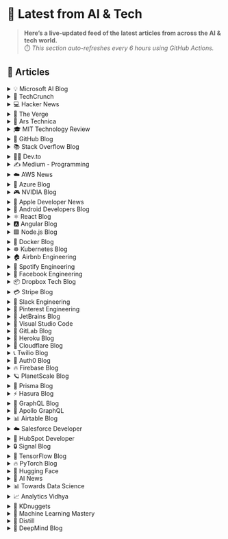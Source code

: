 # 📰 Latest from AI & Tech  

> **Here’s a live-updated feed of the latest articles from across the AI & tech world.**  
> ⏱️ *This section auto-refreshes every 6 hours using GitHub Actions.*

## 📰 Articles
<!-- BLOG-POST-LIST:START -->

<details>
<summary>💡 Microsoft AI Blog</summary>

- [A conversation with Kevin Scott: What’s next in AI](https://blogs.microsoft.com/ai/a-conversation-with-kevin-scott-whats-next-in-ai/) (2022-12-06)
- [From Hot Wheels to handling content: How brands are using Microsoft AI to be more productive and imaginative](https://blogs.microsoft.com/ai/from-hot-wheels-to-handling-content-how-brands-are-using-microsoft-ai-to-be-more-productive-and-imaginative/) (2022-10-12)
- [Microsoft open sources its ‘farm of the future’ toolkit](https://blogs.microsoft.com/ai/microsoft-open-sources-its-farm-of-the-future-toolkit/) (2022-10-06)
- [How data and AI will transform contact centres for financial services](https://cloudblogs.microsoft.com/industry-blog/en-gb/financial-services/2022/07/25/how-data-and-ai-will-transform-contact-centres-for-financial-services/) (2022-07-25)
- [AI-equipped drones study dolphins on the edge of extinction](https://news.microsoft.com/apac/features/ai-drones-dolphins-maui63/) (2022-07-21)

</details>

<details>
<summary>🚀 TechCrunch</summary>

- [Netflix goes ‘all in’ on generative AI as entertainment industry remains divided](https://techcrunch.com/2025/10/21/netflix-goes-all-in-on-generative-ai-as-entertainment-industry-remains-divided/) (2025-10-21)
- [Open source agentic startup LangChain hits $1.25B valuation](https://techcrunch.com/2025/10/21/open-source-agentic-startup-langchain-hits-1-25b-valuation/) (2025-10-21)
- [Sesame, the conversational AI startup from Oculus founders, raises $250M and launches beta](https://techcrunch.com/2025/10/21/sesame-the-conversational-ai-startup-from-oculus-founders-raises-250m-and-launches-beta/) (2025-10-21)
- [OpenAI’s new browser is a broadside shot at Google ](https://techcrunch.com/2025/10/21/openais-new-browser-is-a-broadside-shot-at-google/) (2025-10-21)
- [Sources: Multimodal AI startup Fal AI already raised at $4B+ valuation](https://techcrunch.com/2025/10/21/sources-multimodal-ai-startup-fal-ai-already-raised-at-4b-valuation/) (2025-10-21)

</details>

<details>
<summary>💻 Hacker News</summary>

- [Evaluating the Infinity Cache in AMD Strix Halo](https://chipsandcheese.com/p/evaluating-the-infinity-cache-in) (2025-10-22)
- [Show HN: AutoLearn Skills for self-improving agents](https://www.autolearn.dev) (2025-10-22)
- [OpenBSD 7.8](https://cdn.openbsd.org/pub/OpenBSD/7.8/ANNOUNCEMENT) (2025-10-22)
- [The Hidden Engineering of Niagara Falls](https://practical.engineering/blog/2025/10/21/the-hidden-engineering-of-niagara-falls) (2025-10-21)
- [rlsw – Raylib software OpenGL renderer in less than 5k LOC](https://github.com/raysan5/raylib/blob/master/src/external/rlsw.h) (2025-10-21)

</details>

<details>
<summary>📱 The Verge</summary>

- [Samsung Galaxy XR hands-on: It’s like a cheaper Apple Vision Pro and launches today](https://www.theverge.com/tech/802299/samsung-galaxy-xr-hands-on-price-release-date) (2025-10-22)
- [Here are the best Apple Watch deals available right now](https://www.theverge.com/21289209/best-apple-watch-deals) (2025-10-22)
- [Netflix is &#8216;judiciously&#8217; expanding into interactive experiences](https://www.theverge.com/news/803097/netflix-games-interactive-experiences-real-time-voting-q3-2025-earnings) (2025-10-21)
- [The iPhone 17’s selfie camera is to blame for delayed Project Indigo support](https://www.theverge.com/tech/803712/adobe-project-indigo-camera-app-iphone-17-support) (2025-10-21)
- [How Apple’s walled garden protects ICE](https://www.theverge.com/column/803693/ice-epic-games-apple-app-store) (2025-10-21)

</details>

<details>
<summary>🔬 Ars Technica</summary>

- [FDA slows down on drug reviews, approvals amid Trump admin chaos](https://arstechnica.com/health/2025/10/fda-slows-down-on-drug-reviews-approvals-amid-trump-admin-chaos/) (2025-10-21)
- [It’s troll vs. troll in Netflix’s Troll 2 trailer](https://arstechnica.com/culture/2025/10/troll-2-trailer-is-a-godzilla-inspired-monster-mash/) (2025-10-21)
- [Elon Musk just declared war on NASA’s acting administrator, apparently](https://arstechnica.com/space/2025/10/elon-musk-just-declared-war-on-nasas-acting-administrator-apparently/) (2025-10-21)
- [Upcoming iOS and macOS 26.1 update will let you fog up your Liquid Glass](https://arstechnica.com/gadgets/2025/10/new-ios-and-macos-betas-add-tinted-toggle-to-tone-down-liquid-glass/) (2025-10-21)
- [OpenAI looks for its “Google Chrome” moment with new Atlas web browser](https://arstechnica.com/ai/2025/10/openais-new-atlas-web-browser-wants-to-let-you-chat-with-a-page/) (2025-10-21)

</details>

<details>
<summary>🎓 MIT Technology Review</summary>

- [Engineering better care](https://www.technologyreview.com/2025/10/21/1124712/engineering-better-care/) (2025-10-21)
- [Infinite folds](https://www.technologyreview.com/2025/10/21/1124723/infinite-folds/) (2025-10-21)
- [25 years of research in space](https://www.technologyreview.com/2025/10/21/1124727/25-years-of-research-in-space/) (2025-10-21)
- [How Millie Dresselhaus paid it forward](https://www.technologyreview.com/2025/10/21/1124731/how-millie-dresselhaus-paid-it-forward/) (2025-10-21)
- [Navigating MIT](https://www.technologyreview.com/2025/10/21/1124743/navigating-mit/) (2025-10-21)

</details>

<details>
<summary>🐙 GitHub Blog</summary>

- [How to update community health files with AI](https://github.blog/ai-and-ml/github-copilot/how-to-update-community-health-files-with-ai/) (2025-10-21)
- [Inside the breach that broke the internet: The untold story of Log4Shell](https://github.blog/open-source/inside-the-breach-that-broke-the-internet-the-untold-story-of-log4shell/) (2025-10-20)
- [Accelerate developer productivity with these 9 open source AI and MCP projects](https://github.blog/open-source/accelerate-developer-productivity-with-these-9-open-source-ai-and-mcp-projects/) (2025-10-17)
- [How to navigate GitHub Universe (or any tech conference) if you’re an introvert](https://github.blog/news-insights/company-news/how-to-navigate-github-universe-or-any-tech-conference-if-youre-an-introvert/) (2025-10-16)
- [Copilot: Faster, smarter, and built for how you work now](https://github.blog/ai-and-ml/github-copilot/copilot-faster-smarter-and-built-for-how-you-work-now/) (2025-10-15)

</details>

<details>
<summary>📚 Stack Overflow Blog</summary>

- [Open source is giving you choices with your agent systems](https://stackoverflow.blog/2025/10/21/open-source-is-giving-you-choices-with-your-agent-systems/) (2025-10-21)
- [From multilingual semantic search to virtual assistants at Bosch Digital](https://stackoverflow.blog/2025/10/20/from-multilingual-semantic-search-to-virtual-assistants-at-bosch-digital/) (2025-10-20)
- [Why rent a cloud when you can build one?](https://stackoverflow.blog/2025/10/17/why-rent-a-cloud-when-you-can-build-one/) (2025-10-17)
- [Secure coding in JavaScript](https://stackoverflow.blog/2025/10/15/secure-coding-in-javascript/) (2025-10-15)
- [AI agents for your digital chores](https://stackoverflow.blog/2025/10/14/ai-agents-for-your-digital-chores/) (2025-10-14)

</details>

<details>
<summary>👨‍💻 Dev.to</summary>

- [New universal drivers for IoT Platform](https://dev.to/palo/new-universal-drivers-for-iot-platform-3fbe) (2025-10-22)
- [Build and push Docker images to Amazon ECR using Terraform](https://dev.to/ashraf-minhaj/build-and-push-docker-images-to-amazon-ecr-using-terraform-4m67) (2025-10-22)
- [#2 Lexical Scoping && Closure in JavaScript --](https://dev.to/mithukr/2-lexical-scoping-closure-in-javascript--48pa) (2025-10-22)
- [Translating Requirements into Test Plan & Strategy: My HNGi13 QA Journey](https://dev.to/amidat_sule_6ba4feb8bcbe2/translating-requirements-into-test-plan-strategy-my-hngi13-qa-journey-59hc) (2025-10-22)
- [Bryan Bros Golf: We Took Jason Day to a 1 Star Course](https://dev.to/youtube_golf/bryan-bros-golf-we-took-jason-day-to-a-1-star-course-235j) (2025-10-22)

</details>

<details>
<summary>✍️ Medium - Programming</summary>

- [Inline, Internal, External Farkları Nelerdir?](https://medium.com/@nursimamnc/inline-internal-external-farklar%C4%B1-nelerdir-7e0aa7db6838?source=rss------programming-5) (2025-10-22)
- [Hello World](https://medium.com/@tecvil/hello-world-173043bd26a1?source=rss------programming-5) (2025-10-22)
- [How Airlines Handle System Failures (And Why Your Startup Should Copy Them)](https://medium.com/@coders.stop/how-airlines-handle-system-failures-and-why-your-startup-should-copy-them-9acd37a10ada?source=rss------programming-5) (2025-10-22)
- [Tools, Tips, Tricks, and Console Magic: Debugging Angular Like a Pro](https://codebybilal.medium.com/tools-tips-tricks-and-console-magic-debugging-angular-like-a-pro-6e486332ef20?source=rss------programming-5) (2025-10-22)
- [Most AI Agents Are Flashy Demos That Never Scale](https://medium.com/@vadim.briliantov/most-ai-agents-are-flashy-demos-that-never-scale-ba126d5861b0?source=rss------programming-5) (2025-10-22)

</details>

<details>
<summary>☁️ AWS News</summary>

- [AWS Weekly Roundup: Kiro waitlist, EBS Volume Clones, EC2 Capacity Manager, and more (October 20, 2025)](https://aws.amazon.com/blogs/aws/aws-weekly-roundup-kiro-waitlist-ebs-volume-clones-ec2-capacity-manager-and-more-october-20-2025/) (2025-10-20)
- [Monitor, analyze, and manage capacity usage from a single interface with Amazon EC2 Capacity Manager](https://aws.amazon.com/blogs/aws/monitor-analyze-and-manage-capacity-usage-from-a-single-interface-with-amazon-ec2-capacity-manager/) (2025-10-16)
- [Introducing Amazon EBS Volume Clones: Create instant copies of your EBS volumes](https://aws.amazon.com/blogs/aws/introducing-amazon-ebs-volume-clones-create-instant-copies-of-your-ebs-volumes/) (2025-10-14)
- [AWS Transfer Family SFTP connectors now support VPC-based connectivity](https://aws.amazon.com/blogs/aws/aws-transfer-family-sftp-connectors-now-support-vpc-based-connectivity/) (2025-10-14)
- [AWS Weekly Roundup: Amazon Quick Suite, Amazon EC2, Amazon EKS, and more (October 13, 2025)](https://aws.amazon.com/blogs/aws/aws-weekly-roundup-amazon-quick-suite-amazon-ec2-amazon-eks-and-more-october-13-2025/) (2025-10-13)

</details>

<details>
<summary>🔵 Azure Blog</summary>

- [From queries to conversations: Unlock insights about your data using Azure Storage Discovery—now generally available](https://azure.microsoft.com/en-us/blog/from-queries-to-conversations-unlock-insights-about-your-data-using-azure-storage-discovery-now-generally-available/) (2025-10-16)
- [Sora 2 now available in Azure AI Foundry](https://azure.microsoft.com/en-us/blog/sora-2-now-available-in-azure-ai-foundry/) (2025-10-15)
- [Oracle Database@Azure offers new features, regions, and programs to unlock data and AI innovation](https://azure.microsoft.com/en-us/blog/oracle-databaseazure-offers-new-features-regions-and-programs-to-unlock-data-and-ai-innovation/) (2025-10-14)
- [Accelerating open-source infrastructure development for frontier AI at scale](https://azure.microsoft.com/en-us/blog/accelerating-open-source-infrastructure-development-for-frontier-ai-at-scale/) (2025-10-14)
- [FYAI: Why developers will lead AI transformation across the enterprise](https://www.microsoft.com/en-us/microsoft-cloud/blog/2025/10/13/fyai-why-developers-will-lead-ai-transformation-across-the-enterprise/) (2025-10-13)

</details>

<details>
<summary>🎮 NVIDIA Blog</summary>

- [UC Santa Cruz Maps Coastal Flooding With NVIDIA Accelerated Computing](https://blogs.nvidia.com/blog/uc-santa-cruz-maps-coastal-flooding/) (2025-10-21)
- [Open Source AI Week — How Developers and Contributors Are Advancing AI Innovation](https://blogs.nvidia.com/blog/open-source-ai-week/) (2025-10-21)
- [NVIDIA and Google Cloud Accelerate Enterprise AI and Industrial Digitalization](https://blogs.nvidia.com/blog/nvidia-google-cloud-enterprise-ai-industrial-digitalization/) (2025-10-20)
- [How AI Is Unlocking Level 4 Autonomous Driving](https://blogs.nvidia.com/blog/level-4-autonomous-driving-ai/) (2025-10-20)
- [The Engines of American-Made Intelligence: NVIDIA and TSMC Celebrate First NVIDIA Blackwell Wafer Produced in the US](https://blogs.nvidia.com/blog/tsmc-blackwell-manufacturing/) (2025-10-17)

</details>

<details>
<summary>🍎 Apple Developer News</summary>

- [New requirement for apps using Sign in with Apple for account creation](https://developer.apple.com/news/?id=j9zukcr6) (2025-10-09)
- [Updated Apple Developer Program License Agreement now available](https://developer.apple.com/news/?id=fnkpd51y) (2025-10-08)
- [New requirements for apps available in Texas](https://developer.apple.com/news/?id=btkirlj8) (2025-10-08)
- [Hello Developer: October 2025](https://developer.apple.com/news/?id=glqa1owr) (2025-10-07)
- [Upcoming Currency Change in Bulgaria](https://developer.apple.com/news/?id=rbfp3bpb) (2025-09-25)

</details>

<details>
<summary>🤖 Android Developers Blog</summary>

- [Dynamic App Links: Elevating your Android deep linking](https://android-developers.googleblog.com/2025/10/dynamic-app-links-elevating-your.html) (2025-10-20)
- [#WeArePlay: Meet the founder making breast cancer awareness simple and accessible](https://android-developers.googleblog.com/2025/10/weareplay-meet-founder-making-breast.html) (2025-10-16)
- [Beyond Single Features: Guaranteeing Feature Combinations With CameraX 1.5](https://android-developers.googleblog.com/2025/10/beyond-single-features-guaranteeing.html) (2025-10-15)
- [Boost user engagement with AI Image Generation](https://android-developers.googleblog.com/2025/10/boost-user-engagement-with-ai-image.html) (2025-10-13)
- [Jetpack WindowManager 1.5 is stable](https://android-developers.googleblog.com/2025/10/jetpack-windowmanager-15-is-stable.html) (2025-10-10)

</details>

<details>
<summary>⚛️ React Blog</summary>

- [React Labs: What We've Been Working On – June 2022](https://reactjs.org/blog/2022/06/15/react-labs-what-we-have-been-working-on-june-2022.html) (2022-06-15)
- [React v18.0](https://reactjs.org/blog/2022/03/29/react-v18.html) (2022-03-29)
- [How to Upgrade to React 18](https://reactjs.org/blog/2022/03/08/react-18-upgrade-guide.html) (2022-03-08)
- [React Conf 2021 Recap](https://reactjs.org/blog/2021/12/17/react-conf-2021-recap.html) (2021-12-17)
- [The Plan for React 18](https://reactjs.org/blog/2021/06/08/the-plan-for-react-18.html) (2021-06-08)

</details>

<details>
<summary>🅰️ Angular Blog</summary>

- [Angular support for generating apps in Google AI Studio is now available](https://blog.angular.dev/angular-support-for-generating-apps-in-google-ai-studio-is-now-available-3a3afde38f58?source=rss----447683c3d9a3---4) (2025-10-02)
- [Beyond the Horizon: How Angular is Embracing AI for Next-Gen Apps](https://blog.angular.dev/beyond-the-horizon-how-angular-is-embracing-ai-for-next-gen-apps-7a7ed706e1a3?source=rss----447683c3d9a3---4) (2025-09-16)
- [Angular Summer Update 2025](https://blog.angular.dev/angular-summer-update-2025-1987592a0b42?source=rss----447683c3d9a3---4) (2025-08-29)
- [The Angular Custom Profiling Track is now available](https://blog.angular.dev/the-angular-custom-profiling-track-is-now-available-0f9d8d36218a?source=rss----447683c3d9a3---4) (2025-07-02)
- [Announcing Angular v20](https://blog.angular.dev/announcing-angular-v20-b5c9c06cf301?source=rss----447683c3d9a3---4) (2025-05-28)

</details>

<details>
<summary>🟩 Node.js Blog</summary>

- [Node.js v22.21.0 (LTS)](https://nodejs.org/en/blog/release/v22.21.0) (2025-10-20)
- [Node.js v25.0.0 (Current)](https://nodejs.org/en/blog/release/v25.0.0) (2025-10-15)
- [Node.js v24.10.0 (Current)](https://nodejs.org/en/blog/release/v24.10.0) (2025-10-11)
- [Node.js v24.9.0 (Current)](https://nodejs.org/en/blog/release/v24.9.0) (2025-09-25)
- [Node.js v22.20.0 (LTS)](https://nodejs.org/en/blog/release/v22.20.0) (2025-09-24)

</details>

<details>
<summary>🐳 Docker Blog</summary>

- [Introducing a Richer ”docker model run” Experience](https://www.docker.com/blog/docker-model-run-prompt/) (2025-10-21)
- [Docker Model Runner Meets Open WebUI: A Simpler Way to Run Local AI Models](https://www.docker.com/blog/open-webui-docker-desktop-model-runner/) (2025-10-20)
- [How to add MCP Servers to OpenAI’s Codex with Docker MCP Toolkit](https://www.docker.com/blog/connect-codex-to-mcp-servers-mcp-toolkit/) (2025-10-17)
- [Why I Still Use jQuery](https://www.docker.com/blog/why-i-still-use-jquery-2025/) (2025-10-17)
- [Debug Docker Builds with Visual Studio Code](https://www.docker.com/blog/debug-docker-builds-with-visual-studio-code/) (2025-10-16)

</details>

<details>
<summary>☸️ Kubernetes Blog</summary>

- [7 Common Kubernetes Pitfalls (and How I Learned to Avoid Them)](https://kubernetes.io/blog/2025/10/20/seven-kubernetes-pitfalls-and-how-to-avoid/) (2025-10-20)
- [Spotlight on Policy Working Group](https://kubernetes.io/blog/2025/10/18/wg-policy-spotlight-2025/) (2025-10-18)
- [Introducing Headlamp Plugin for Karpenter - Scaling and Visibility](https://kubernetes.io/blog/2025/10/06/introducing-headlamp-plugin-for-karpenter/) (2025-10-06)
- [Announcing Changed Block Tracking API support (alpha)](https://kubernetes.io/blog/2025/09/25/csi-changed-block-tracking/) (2025-09-25)
- [Kubernetes v1.34: Pod Level Resources Graduated to Beta](https://kubernetes.io/blog/2025/09/22/kubernetes-v1-34-pod-level-resources/) (2025-09-22)

</details>

<details>
<summary>🏠 Airbnb Engineering</summary>

- [From Static Rate Limiting to Adaptive Traffic Management in Airbnb’s Key-Value Store](https://medium.com/airbnb-engineering/from-static-rate-limiting-to-adaptive-traffic-management-in-airbnbs-key-value-store-29362764e5c2?source=rss----53c7c27702d5---4) (2025-10-09)
- [Building a Next-Generation Key-Value Store at Airbnb](https://medium.com/airbnb-engineering/building-a-next-generation-key-value-store-at-airbnb-0de8465ba354?source=rss----53c7c27702d5---4) (2025-09-24)
- [Viaduct, Five Years On: Modernizing the Data-Oriented Service Mesh](https://medium.com/airbnb-engineering/viaduct-five-years-on-modernizing-the-data-oriented-service-mesh-e66397c9e9a9?source=rss----53c7c27702d5---4) (2025-09-17)
- [Taming Service-Oriented Architecture Using A Data-Oriented Service Mesh](https://medium.com/airbnb-engineering/taming-service-oriented-architecture-using-a-data-oriented-service-mesh-da771a841344?source=rss----53c7c27702d5---4) (2025-09-16)
- [Migrating Airbnb’s JVM Monorepo to Bazel](https://medium.com/airbnb-engineering/migrating-airbnbs-jvm-monorepo-to-bazel-33f90eda51ec?source=rss----53c7c27702d5---4) (2025-08-13)

</details>

<details>
<summary>🎵 Spotify Engineering</summary>

- [Beyond Winning: Spotify’s Experiments with Learning Framework](https://engineering.atspotify.com/2025/9/spotifys-experiments-with-learning-framework/) (2025-09-23)
- [Incident Report: Spotify Outage on April 16, 2025](https://engineering.atspotify.com/2025/5/incident-report-spotify-outage-on-april-16-2025/) (2025-05-09)
- [Celebrating Five Years of Backstage: From Open Source Project to Enterprise Business](https://engineering.atspotify.com/2025/4/celebrating-five-years-of-backstage/) (2025-04-23)
- [A Behind-the-Scenes Look at How We Release the Spotify App (Part 1)](https://engineering.atspotify.com/2025/4/how-we-release-the-spotify-app-part-1/) (2025-04-17)
- [An Insider’s Tips for Taking the Certified Backstage Associate (CBA) Exam](https://engineering.atspotify.com/2025/3/certified-backstage-associate-exam-tips/) (2025-03-25)

</details>

<details>
<summary>👥 Facebook Engineering</summary>

- [Disaggregated Scheduled Fabric: Scaling Meta’s AI Journey](https://engineering.fb.com/2025/10/20/data-center-engineering/disaggregated-scheduled-fabric-scaling-metas-ai-journey/) (2025-10-20)
- [Scaling LLM Inference: Innovations in Tensor Parallelism, Context Parallelism, and Expert Parallelism](https://engineering.fb.com/2025/10/17/ai-research/scaling-llm-inference-innovations-tensor-parallelism-context-parallelism-expert-parallelism/) (2025-10-17)
- [Branching in a Sapling Monorepo](https://engineering.fb.com/2025/10/16/developer-tools/branching-in-a-sapling-monorepo/) (2025-10-16)
- [10X Backbone: How Meta Is Scaling Backbone Connectivity for AI](https://engineering.fb.com/2025/10/16/data-center-engineering/10x-backbone-how-meta-is-scaling-backbone-connectivity-for-ai/) (2025-10-16)
- [Design for Sustainability: New Design Principles for Reducing IT Hardware Emissions](https://engineering.fb.com/2025/10/14/data-center-engineering/design-for-sustainability-new-design-principles-for-reducing-it-hardware-emissions/) (2025-10-14)

</details>

<details>
<summary>📦 Dropbox Tech Blog</summary>

- [A practical blueprint for evaluating conversational AI at scale](https://dropbox.tech/machine-learning/practical-blueprint-evaluating-conversational-ai-at-scale-dash) (2025-10-02)
- [Hack Week 2025: How these engineers liquid-cooled a GPU server](https://dropbox.tech/culture/hack-week-2025-liquid-cooling-gpu-server) (2025-08-27)
- [Driving AI adoption at Dropbox: a conversation with CTO Ali Dasdan](https://dropbox.tech/culture/ai-adoption-productivity-dropbox-cto-ali-dasdan) (2025-08-19)
- [Making file encryption fast and secure for teams with advanced key management](https://dropbox.tech/security/file-encryption-teams-advanced-key-management) (2025-07-10)
- [Seventh-generation server hardware at Dropbox: our most efficient and capable architecture yet](https://dropbox.tech/infrastructure/seventh-generation-server-hardware) (2025-07-02)

</details>

<details>
<summary>💳 Stripe Blog</summary>

- [Introducing stablecoin payments for subscriptions](https://stripe.com/blog/introducing-stablecoin-payments-for-subscriptions) (2025-10-14)
- [Introducing our agentic commerce solutions](https://stripe.com/blog/introducing-our-agentic-commerce-solutions) (2025-10-07)
- [Introducing Open Issuance from Bridge: A new platform to launch your own stablecoin](https://stripe.com/blog/introducing-open-issuance-from-bridge) (2025-09-30)
- [All our product updates from Stripe Tour New York](https://stripe.com/blog/all-our-product-updates-from-stripe-tour-new-york) (2025-09-30)
- [Developing an open standard for agentic commerce](https://stripe.com/blog/developing-an-open-standard-for-agentic-commerce) (2025-09-29)

</details>

<details>
<summary>💬 Slack Engineering</summary>

- [Deploy Safety: Reducing customer impact from change](https://slack.engineering/deploy-safety/) (2025-10-07)
- [Building Slack’s Anomaly Event Response](https://slack.engineering/building-slacks-anomaly-event-response/) (2025-09-04)
- [Optimizing Our E2E Pipeline](https://slack.engineering/speedup-e2e-testing/) (2025-04-14)
- [How we built enterprise search to be secure and private](https://slack.engineering/how-we-built-enterprise-search-to-be-secure-and-private/) (2025-03-07)
- [Automated Accessibility Testing at Slack](https://slack.engineering/automated-accessibility-testing-at-slack/) (2025-01-07)

</details>

<details>
<summary>📌 Pinterest Engineering</summary>

- [Identify User Journeys at Pinterest](https://medium.com/pinterest-engineering/identify-user-journeys-at-pinterest-b517f6275b42?source=rss-ef81ef829bcb------2) (2025-10-21)
- [Tracking Down Mysterious ML Training Stalls](https://medium.com/@Pinterest_Engineering/tracking-down-mysterious-ml-training-stalls-5290bb19be6d?source=rss-ef81ef829bcb------2) (2025-10-17)
- [Next Gen Data Processing at Massive Scale At Pinterest With Moka (Part 2 of 2)](https://medium.com/pinterest-engineering/next-gen-data-processing-at-massive-scale-at-pinterest-with-moka-part-2-of-2-d0210ded34e0?source=rss-ef81ef829bcb------2) (2025-09-10)
- [Developer Experience at Pinterest: The Journey to PinConsole](https://medium.com/pinterest-engineering/developer-experience-at-pinterest-the-journey-to-pinconsole-b34ac9e3bdd9?source=rss-ef81ef829bcb------2) (2025-08-22)
- [Debugging the One-in-a-Million Failure: Migrating Pinterest’s Search Infrastructure to Kubernetes](https://medium.com/pinterest-engineering/debugging-the-one-in-a-million-failure-migrating-pinterests-search-infrastructure-to-kubernetes-bef9af9dabf4?source=rss-ef81ef829bcb------2) (2025-07-16)

</details>

<details>
<summary>💎 JetBrains Blog</summary>

- [Coming to Rider 2025.3: ASP.NET and Database Issue Detection In The Monitoring Tool Window](https://blog.jetbrains.com/dotnet/2025/10/20/rider-2025-3-asp-dotnet-and-database-issue-monitoring/) (2025-10-20)
- [Computer Science Learning Curve: Insights from 18k Learners Worldwide](https://blog.jetbrains.com/research/2025/10/computer-science-learning-curve/) (2025-10-20)
- [Koog 0.5.0 Is Out: Smarter Tools, Persistent Agents, and Simplified Strategy Design](https://blog.jetbrains.com/ai/2025/10/koog-0-5-0-is-out-smarter-tools-persistent-agents-and-simplified-strategy-design/) (2025-10-17)
- [JetBrains Plugin Developer Conf 2025 Is Coming Up Soon!](https://blog.jetbrains.com/platform/2025/10/jetbrains-plugin-developer-conf-2025-is-coming-up-soon/) (2025-10-16)
- [The “10x” Commandments of Highly Effective Go](https://blog.jetbrains.com/go/2025/10/16/the-10x-commandments-of-highly-effective-go/) (2025-10-16)

</details>

<details>
<summary>📝 Visual Studio Code</summary>

- [September 2025 (version 1.105)](https://code.visualstudio.com/updates/v1_105) (2025-10-09)
- [Introducing auto model selection (preview)](https://code.visualstudio.com/blogs/2025/09/15/autoModelSelection) (2025-09-15)
- [August 2025 (version 1.104)](https://code.visualstudio.com/updates/v1_104) (2025-09-11)
- [VS Code Dev Days – Join an event near you to learn about AI-assisted development](https://code.visualstudio.com/blogs/2025/08/27/vscode-dev-days) (2025-08-26)
- [July 2025 (version 1.103)](https://code.visualstudio.com/updates/v1_103) (2025-08-07)

</details>

<details>
<summary>🦊 GitLab Blog</summary>

- [Delivering faster and smarter scans with Advanced SAST](https://about.gitlab.com/blog/delivering-faster-and-smarter-scans-with-advanced-sast/) (2025-10-21)
- [GitLab 18.5: Intelligence that moves software development forward](https://about.gitlab.com/blog/gitlab-18-5-intelligence-that-moves-software-development-forward/) (2025-10-21)
- [Claude Haiku 4.5 now available in GitLab Duo Agentic Chat](https://about.gitlab.com/blog/claude-haiku-4-5-now-available-in-gitlab-duo-agentic-chat/) (2025-10-20)
- [Variable and artifact sharing in GitLab parent-child pipelines](https://about.gitlab.com/blog/variable-and-artifact-sharing-in-gitlab-parent-child-pipelines/) (2025-10-16)
- [How we built a structured Streamlit Application Framework in Snowflake](https://about.gitlab.com/blog/how-we-built-a-structured-streamlit-application-framework-in-snowflake/) (2025-10-10)

</details>

<details>
<summary>💜 Heroku Blog</summary>

- [Heroku Introduces New Innovations to Expand the Capabilities of Every Salesforce Org](https://www.heroku.com/blog/new-innovations-expand-capabilities-every-salesforce-org/) (2025-10-14)
- [Introducing the Next Generation of Heroku Postgres – Unlocking Performance, Scale, and Zero-Friction Ops](https://www.heroku.com/blog/introducing-the-next-generation-of-heroku-postgres/) (2025-10-14)
- [Welcome to Heroku Vibes](https://www.heroku.com/blog/turn-ideas-into-apps-heroku-vibes-pilot/) (2025-10-08)
- [Heroku AI Studio is Your Workspace for Smarter, Faster AI Apps](https://www.heroku.com/blog/heroku-ai-studio-workspace-for-smarter-faster-ai-apps/) (2025-09-17)
- [Securing Salesforce Integrations with Heroku AppLink](https://www.heroku.com/blog/securing-salesforce-integrations-with-heroku-applink/) (2025-09-10)

</details>

<details>
<summary>🔶 Cloudflare Blog</summary>

- [A deep dive into BPF LPM trie performance and optimization](https://blog.cloudflare.com/a-deep-dive-into-bpf-lpm-trie-performance-and-optimization/) (2025-10-21)
- [Load Balancing Monitor Groups: Multi-Service Health Checks for Resilient Applications](https://blog.cloudflare.com/load-balancing-monitor-groups-multi-service-health-checks-for-resilient/) (2025-10-17)
- [Improving the trustworthiness of Javascript on the Web](https://blog.cloudflare.com/improving-the-trustworthiness-of-javascript-on-the-web/) (2025-10-16)
- [Unpacking Cloudflare Workers CPU Performance Benchmarks](https://blog.cloudflare.com/unpacking-cloudflare-workers-cpu-performance-benchmarks/) (2025-10-14)
- [Introducing REACT: Why We Built an Elite Incident Response Team](https://blog.cloudflare.com/introducing-react-why-we-built-an-elite-incident-response-team/) (2025-10-09)

</details>

<details>
<summary>📞 Twilio Blog</summary>

- [
Sending SMS Messages with Twilio and Zapier
](
https://www.twilio.com/en-us/blog/developers/tutorials/integrations/sending-sms-messages-with-twilio-and-zapier
) (2025-10-17)
- [
How to Manage Your Twilio Verify Safe List in Laravel
](
https://www.twilio.com/en-us/blog/developers/tutorials/manage-twilio-verify-safe-list-laravel
) (2025-10-17)
- [
Complete US Carrier Coverage for RCS with AT&T Integration
](
https://www.twilio.com/en-us/blog/products/RCS-ATT-Integration
) (2025-10-17)
- [
Take command of your customer data with the latest Twilio platform releases
](
https://www.twilio.com/en-us/blog/products/launches/trust-access-data-tools-1
) (2025-10-15)
- [
2025 Global Impact Week Recap
](
https://www.twilio.com/en-us/blog/company/inside-twilio/2025-global-impact-week-recap
) (2025-10-14)

</details>

<details>
<summary>🔐 Auth0 Blog</summary>

- [Social or Enterprise: Which Connection is Right?
](https://auth0.com/blog/deciding-between-social-enterprise-connection/) (2025-10-21)
- [Introducing CheckMate for Auth0: A New Auth0 Security Tool](https://auth0.com/blog/introducing-checkmate-for-auth0/) (2025-10-20)
- [Auth0 FGA Logging API: A Complete Audit Trail for Authorization](https://auth0.com/blog/auth0-fga-logging-api-a-complete-audit-trail-for-authorization/) (2025-10-17)
- [September 2025 in Auth0: Advanced Security Controls and Auth0 for AI Agents](https://auth0.com/blog/whats-new-september-2025-auth0/) (2025-10-16)
- [Understanding ReBAC and ABAC Through OpenFGA and Cedar](https://auth0.com/blog/rebac-abac-openfga-cedar/) (2025-10-15)

</details>

<details>
<summary>🔥 Firebase Blog</summary>

- [#FirebaserFriday: Frank van Puffelen](http://firebase.googleblog.com/2022/02/meet-firebaser-Puf.html) (2022-03-18)
- [How Firebase Performance Monitoring optimized app startup time](http://firebase.googleblog.com/2022/03/how-Firebase-Performance-Monitoring-optimized-app-startup-time.html) (2022-03-09)
- [Using Machine Learning to optimize mobile game experiences](http://firebase.googleblog.com/2022/02/custom-ondevice-machine-learning.html) (2022-02-15)
- [Accept Payments with Cloud Firestore and Google Pay](http://firebase.googleblog.com/2022/02/accept-payments-with-Cloud-Firestore-and-Google-Pay.html) (2022-02-11)
- [Everything you need to know about Remote Config’s latest personalization feature](http://firebase.googleblog.com/2022/01/remote-config-personalization-overview.html) (2022-01-26)

</details>

<details>
<summary>🪐 PlanetScale Blog</summary>

- [Benchmarking Postgres 17 vs 18](https://planetscale.com/blog/benchmarking-postgres-17-vs-18) (2025-10-14)
- [Larger than RAM Vector Indexes for Relational Databases](https://planetscale.com/blog/larger-than-ram-vector-indexes-for-relational-databases) (2025-10-01)
- [Partnering with Cloudflare to bring you the fastest globally distributed applications](https://planetscale.com/blog/partnering-with-cloudflare-fastest-applications) (2025-09-24)
- [Processes and Threads](https://planetscale.com/blog/processes-and-threads) (2025-09-24)
- [PlanetScale for Postgres is now GA](https://planetscale.com/blog/planetscale-for-postgres-is-generally-available) (2025-09-22)

</details>

<details>
<summary>🔷 Prisma Blog</summary>

- [Key takeaways from the Discover Data DX virtual event](https://www.prisma.io/blog/datadx-event-recap-z5Pcp6HzBz5m) (2023-12-13)
- [Prisma Accelerate now in General Availability](https://www.prisma.io/blog/accelerate-ga-release-I9cQM6bSf2g6) (2023-10-26)
- [Support for Serverless Database Drivers in Prisma ORM Is Now in Preview](https://www.prisma.io/blog/serverless-database-drivers-KML1ehXORxZV) (2023-10-06)
- [Launching the Data DX Manifesto: Shaping a new paradigm in data-driven development](https://www.prisma.io/blog/datadx-manifesto-ikgyqj170k8h) (2023-10-05)
- [SQLite on the Edge: Prisma Support for Turso is in Early Access](https://www.prisma.io/blog/prisma-turso-ea-support-rXGd_Tmy3UXX) (2023-09-28)

</details>

<details>
<summary>⚡ Hasura Blog</summary>

- [Data access layer: Unlocking the full potential of financial data](https://hasura.io/blog/data-access-layer-unlocking-the-full-potential-of-financial-data/) (2025-03-24)
- [Time-traveling through your data architecture: Using data agents to understand change](https://hasura.io/blog/time-traveling-through-your-data-architecture-using-data-agents-to-understand-change/) (2025-03-19)
- [Data products, data contracts: A new model for data management in financial services](https://hasura.io/blog/data-products-data-contracts-a-new-model-for-data-management-in-financial-services/) (2025-03-18)
- [How PromptQL achieves 100% accuracy for AI on enterprise data](https://hasura.io/blog/how-promptql-achieves-100-accuracy-for-ai-on-enterprise-data/) (2025-03-11)
- [Hasura: Powerful access control on MongoDB data](https://hasura.io/blog/hasura-powerful-access-control-on-mongodb-data/) (2025-03-05)

</details>

<details>
<summary>🔗 GraphQL Blog</summary>

- [GraphQL Locals 2025: Increasing Support](https://graphql.org/blog/2025-10-16-graphql-local-initiative-update) (2025-10-16)
- [Announcing the GraphQL AI Working Group](https://graphql.org/blog/2025-10-14-announcing-ai-wg) (2025-10-14)
- [Introducing the New GraphQL.org: A Decade of Evolution, Redesigned](https://graphql.org/blog/2025-09-08-announcing-graphqldotorg) (2025-09-08)
- [Announcing the September 2025 Edition of the GraphQL Specification](https://graphql.org/blog/2025-09-08-september-edition) (2025-09-08)
- [GraphQL: Supercharging AI](https://graphql.org/blog/2025-07-03-graphql-supercharging-ai) (2025-07-03)

</details>

<details>
<summary>🚀 Apollo GraphQL</summary>

- [Apollo MCP Server 1.0 is Generally Available](https://www.apollographql.com/blog/apollo-mcp-server-1-0-is-generally-available) (2025-10-07)
- [GraphOS Router APM Dashboard Templates for Datadog](https://www.apollographql.com/blog/graphos-router-apm-dashboard-templates-for-datadog) (2025-10-07)
- [Announcing Apollo iOS 2.0](https://www.apollographql.com/blog/announcing-apollo-ios-2-0) (2025-10-07)
- [GraphQL Summit 2025 Product Highlights: Building the future of AI and Apps](https://www.apollographql.com/blog/graphql-summit-2025-apollo-product-announcements) (2025-10-07)
- [Subgraph and Connector Insights: Empowering Developers Through Endpoint Observability](https://www.apollographql.com/blog/subgraph-and-connector-insights) (2025-10-07)

</details>

<details>
<summary>📊 Airtable Blog</summary>

- [Applications closing for the Airtable AI Incubator](https://blog.airtable.com/applications-closing-for-the-airtable-ai-incubator/) (2025-09-29)
- [Automate 5X more work at the same cost with Airtable AI](https://blog.airtable.com/airtable-ai-price-change/) (2025-05-14)
- [Airtable is now available in AWS Marketplace](https://blog.airtable.com/airtable-available-in-aws-marketplace/) (2024-11-12)
- [It’s time to change the way we build digital products. Introducing, ProductCentral.](https://blog.airtable.com/change-way-build-digital-products/) (2024-10-15)
- [New capabilities to unlock agility at scale](https://blog.airtable.com/launching-new-capabilities-for-the-enterprise/) (2024-09-26)

</details>

<details>
<summary>☁️ Salesforce Developer</summary>

- [Named Query API Simplifies Data Access for Agents and Apps](https://developer.salesforce.com/blogs/2025/10/named-query-api-simplifies-data-access-for-agents-and-apps.html) (2025-10-13)
- [Introducing Hybrid Reasoning with Agent Script](https://developer.salesforce.com/blogs/2025/10/introducing-hybrid-reasoning-with-agent-script.html) (2025-10-13)
- [Agentforce Vibesでイノベーションを推進 – エンタープライズ向けバイブコーディング](https://developer.salesforce.com/blogs/2025/10/agentforce-vibes%e3%81%a7%e3%82%a4%e3%83%8e%e3%83%99%e3%83%bc%e3%82%b7%e3%83%a7%e3%83%b3%e3%82%92%e6%8e%a8%e9%80%b2-%e3%82%a8%e3%83%b3%e3%82%bf%e3%83%bc%e3%83%97%e3%83%a9%e3%82%a4%e3%82%ba.html) (2025-10-09)
- [Salesforce Hosted MCP Servers Are in Beta Today](https://developer.salesforce.com/blogs/2025/10/salesforce-hosted-mcp-servers-are-in-beta-today.html) (2025-10-09)
- [Enhance Integration Security with mTLS for Salesforce and MuleSoft](https://developer.salesforce.com/blogs/2025/10/enhance-integration-security-with-mtls-for-salesforce-and-mulesoft.html) (2025-10-09)

</details>

<details>
<summary>🧡 HubSpot Developer</summary>

- [Optimizing Developer Docs in the Age of AI: Our Mintlify Migration Story](https://developers.hubspot.com/blog/optimizing-developer-docs-in-the-age-of-ai-our-mintlify-migration-story) (2025-10-09)
- [Navigating Serverless Functions on HubSpot’s New Developer Platform](https://developers.hubspot.com/blog/navigating-serverless-functions-on-hubspots-new-developer-platform) (2025-10-02)
- [Building Omnichannel Customer Connections at HubSpot: A Look Under the Hood](https://developers.hubspot.com/blog/building-omnichannel-customer-connections-at-hubspot) (2025-09-25)
- [From Legacy Apps to Platform Speed: Building with the New Developer Platform](https://developers.hubspot.com/blog/from-legacy-apps-to-platform-speed-building-with-developer-platform) (2025-09-23)
- [Navigating the Reimagined Marketplace for App Developers](https://developers.hubspot.com/blog/reimagined-marketplace-for-app-developers) (2025-09-03)

</details>

<details>
<summary>🔒 Signal Blog</summary>

- [Signal Protocol and Post-Quantum Ratchets](https://signal.org/blog/spqr/) (2025-10-02)
- [Introducing Signal Secure Backups](https://signal.org/blog/introducing-secure-backups/) (2025-09-08)
- [By Default, Signal Doesn't Recall](https://signal.org/blog/signal-doesnt-recall/) (2025-05-21)
- [A Synchronized Start for Linked Devices](https://signal.org/blog/a-synchronized-start-for-linked-devices/) (2025-01-27)
- [Improving Private Signal Calls: Call Links & More](https://signal.org/blog/call-links/) (2024-11-11)

</details>

<details>
<summary>🧠 TensorFlow Blog</summary>

- [What's new in TensorFlow 2.20](https://blog.tensorflow.org/2025/08/whats-new-in-tensorflow-2-20.html) (2025-08-19)
- [What's new in TensorFlow 2.19](https://blog.tensorflow.org/2025/03/whats-new-in-tensorflow-2-19.html) (2025-03-13)
- [Introducing Wake Vision: A High-Quality, Large-Scale Dataset for TinyML Computer Vision Applications](https://blog.tensorflow.org/2024/12/introducing-wake-vision-new-dataset-for-person-detection-in-tinyml.html) (2024-12-05)
- [MLSysBook.AI: Principles and Practices of Machine Learning Systems Engineering](https://blog.tensorflow.org/2024/11/mlsysbookai-principles-and-practices-of-machine-learning-systems-engineering.html) (2024-11-19)
- [What's new in TensorFlow 2.18](https://blog.tensorflow.org/2024/10/whats-new-in-tensorflow-218.html) (2024-10-28)

</details>

<details>
<summary>🔥 PyTorch Blog</summary>

- [Enabling vLLM V1 on AMD GPUs With Triton](https://pytorch.org/blog/enabling-vllm-v1-on-amd-gpus-with-triton/) (2025-10-21)
- [PyTorch 2.9 Release Blog](https://pytorch.org/blog/pytorch-2-9/) (2025-10-15)
- [SuperOffload: Unleashing the Power of Large-Scale LLM Training on Superchips](https://pytorch.org/blog/superoffload-unleashing-the-power-of-large-scale-llm-training-on-superchips/) (2025-10-09)
- [When Quantization Isn’t Enough: Why 2:4 Sparsity Matters](https://pytorch.org/blog/when-quantization-isnt-enough-why-24-sparsity-matters/) (2025-10-06)
- [TorchAO Quantized Models and Quantization Recipes Now Available on HuggingFace Hub](https://pytorch.org/blog/torchao-quantized-models-and-quantization-recipes-now-available-on-huggingface-hub/) (2025-09-19)

</details>

<details>
<summary>🤗 Hugging Face</summary>

- [Supercharge your OCR Pipelines with Open Models](https://huggingface.co/blog/ocr-open-models) (2025-10-21)
- [Unlock the power of images with AI Sheets](https://huggingface.co/blog/aisheets-unlock-images) (2025-10-21)
- [Google Cloud C4 Brings a 70% TCO improvement on GPT OSS with Intel and Hugging Face](https://huggingface.co/blog/gpt-oss-on-intel-xeon) (2025-10-16)
- [Get your VLM running in 3 simple steps on Intel CPUs](https://huggingface.co/blog/openvino-vlm) (2025-10-15)
- [SOTA OCR on-device with Core ML and dots.ocr](https://huggingface.co/blog/dots-ocr-ne) (2025-10-02)

</details>

<details>
<summary>🤖 AI News</summary>

- [How AI adoption is moving IT operations from reactive to proactive](https://www.artificialintelligence-news.com/news/how-ai-adoption-it-operations-reactive-to-proactive/) (2025-10-21)
- [Businesses still face the AI data challenge](https://www.artificialintelligence-news.com/news/businesses-still-face-the-ai-data-challenge/) (2025-10-21)
- [How accounting firms are using AI agents to reclaim time and trust](https://www.artificialintelligence-news.com/news/finance-ai-reclaiming-time-trust-with-openai-chatgpt/) (2025-10-21)
- [China’s generative AI user base doubles to 515 million in six months](https://www.artificialintelligence-news.com/news/china-ai-adoption-doubles-515-million-users/) (2025-10-21)
- [Arm provides edge AI platform to startups via flexible access](https://www.artificialintelligence-news.com/news/arm-provides-edge-ai-platform-startups-flexible-access/) (2025-10-20)

</details>

<details>
<summary>📊 Towards Data Science</summary>

- [Scaling Recommender Transformers to a Billion Parameters](https://towardsdatascience.com/scaling-recommender-transformers-to-a-billion-parameters/) (2025-10-21)
- [Is RAG Dead? The Rise of Context Engineering and Semantic Layers for Agentic AI](https://towardsdatascience.com/beyond-rag/) (2025-10-21)
- [Hidden Gems in NumPy: 7 Functions Every Data Scientist Should Know](https://towardsdatascience.com/hidden-gems-in-numpy-7-functions-every-data-scientist-should-know/) (2025-10-21)
- [Implementing the Fourier Transform Numerically in Python: A Step-by-Step Guide](https://towardsdatascience.com/implementing-the-fourier-transform-numerically-in-python-a-step-by-step-guide/) (2025-10-21)
- [How to Build An AI Agent with Function Calling and GPT-5](https://towardsdatascience.com/how-to-build-an-ai-agent-with-function-calling-and-gpt-5/) (2025-10-20)

</details>

<details>
<summary>📈 Analytics Vidhya</summary>

- [RIP Prompt Engineering? Why Verbalized Sampling Changes Everything!](https://www.analyticsvidhya.com/blog/2025/10/verbalized-sampling/) (2025-10-22)
- [5 Ways to Run LLMs Locally With Enhanced Privacy and Security ](https://www.analyticsvidhya.com/blog/2025/10/run-llms-locally-with-privacy-and-security/) (2025-10-22)
- [Grokipedia: Wikipedia 2.0? ](https://www.analyticsvidhya.com/blog/2025/10/grokipedia/) (2025-10-21)
- [No Job Apocalypse Coming: 10 AGI Myths Busted by Andrej Karapathy](https://www.analyticsvidhya.com/blog/2025/10/agi-myths-busted-by-andrej-karapathy/) (2025-10-21)
- [DeepSeek’s New OCR Compresses Documents By 10x](https://www.analyticsvidhya.com/blog/2025/10/deepseeks-ocr/) (2025-10-21)

</details>

<details>
<summary>💎 KDnuggets</summary>

- [Pandas: Advanced GroupBy Techniques for Complex Aggregations](https://www.kdnuggets.com/pandas-advanced-groupby-techniques-for-complex-aggregations) (2025-10-21)
- [How To Set Business Goals You’ll Actually Reach (Sponsored)](https://www.kdnuggets.com/ingram-how-to-set-business-goals-youll-actually-reach) (2025-10-21)
- [5 Useful Python Scripts for Busy Data Analysts](https://www.kdnuggets.com/5-useful-python-scripts-for-busy-data-analysts) (2025-10-21)
- [Vibe Coding with GLM 4.6 Coding Plan](https://www.kdnuggets.com/vibe-coding-with-glm-46-coding-plan) (2025-10-20)
- [SQL for Data Analysts: Essential Queries for Data Extraction & Transformation](https://www.kdnuggets.com/sql-for-data-analysts-essential-queries-for-data-extraction-transformation) (2025-10-20)

</details>

<details>
<summary>🎯 Machine Learning Mastery</summary>

- [7 Must-Know Agentic AI Design Patterns](https://machinelearningmastery.com/7-must-know-agentic-ai-design-patterns/) (2025-10-21)
- [Future-Proofing Your AI Engineering Career in 2026](https://machinelearningmastery.com/future-proofing-your-ai-engineering-career-in-2026/) (2025-10-20)
- [Revolutionizing MLOps: Enhanced BigQuery ML UI for Seamless Model Creation and Management](https://machinelearningmastery.com/revolutionizing-mlops-enhanced-bigquery-ml-ui-for-seamless-model-creation-and-management/) (2025-10-17)
- [The Complete Guide to Vector Databases for Machine Learning](https://machinelearningmastery.com/the-complete-guide-to-vector-databases-for-machine-learning/) (2025-10-17)
- [3 Ways to Speed Up Model Training Without More GPUs](https://machinelearningmastery.com/3-ways-to-speed-up-model-training-without-more-gpus/) (2025-10-16)

</details>

<details>
<summary>🔬 Distill</summary>

- [Understanding Convolutions on Graphs](https://distill.pub/2021/understanding-gnns) (2021-09-02)
- [A Gentle Introduction to Graph Neural Networks](https://distill.pub/2021/gnn-intro) (2021-09-02)
- [Distill Hiatus](https://distill.pub/2021/distill-hiatus) (2021-07-02)
- [Adversarial Reprogramming of Neural Cellular Automata](https://distill.pub/selforg/2021/adversarial) (2021-05-06)
- [Weight Banding](https://distill.pub/2020/circuits/weight-banding) (2021-04-08)

</details>

<details>
<summary>🧠 DeepMind Blog</summary>

- [Bringing AI to the next generation of fusion energy](https://deepmind.google/discover/blog/bringing-ai-to-the-next-generation-of-fusion-energy/) (2025-10-16)
- [How a Gemma model helped discover a new potential cancer therapy pathway](https://deepmind.google/discover/blog/how-a-gemma-model-helped-discover-a-new-potential-cancer-therapy-pathway/) (2025-10-16)
- [Introducing Veo 3.1 and advanced creative capabilities](https://deepmind.google/discover/blog/introducing-veo-3-1-and-advanced-creative-capabilities/) (2025-10-15)
- [Introducing the Gemini 2.5 Computer Use model](https://deepmind.google/discover/blog/introducing-the-gemini-2-5-computer-use-model/) (2025-10-08)
- [Introducing CodeMender: an AI agent for code security](https://deepmind.google/discover/blog/introducing-codemender-an-ai-agent-for-code-security/) (2025-10-06)

</details>
<!-- BLOG-POST-LIST:END -->

